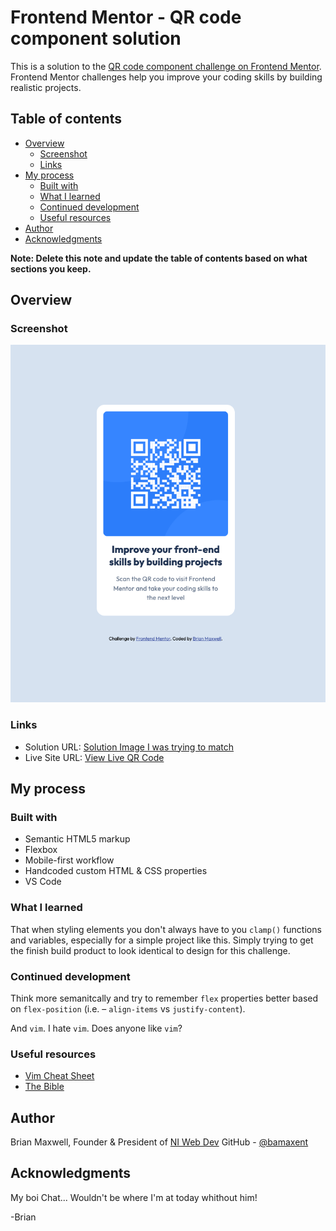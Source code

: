 # Frontend Mentor - QR code component solution

This is a solution to the [QR code component challenge on Frontend Mentor](https://www.frontendmentor.io/challenges/qr-code-component-iux_sIO_H). Frontend Mentor challenges help you improve your coding skills by building realistic projects.

## Table of contents

- [Overview](#overview)
  - [Screenshot](#screenshot)
  - [Links](#links)
- [My process](#my-process)
  - [Built with](#built-with)
  - [What I learned](#what-i-learned)
  - [Continued development](#continued-development)
  - [Useful resources](#useful-resources)
- [Author](#author)
- [Acknowledgments](#acknowledgments)

**Note: Delete this note and update the table of contents based on what sections you keep.**

## Overview

### Screenshot

![](../qr-code-component-main/images/finished-build-by-bam.png)

### Links

- Solution URL: [Solution Image I was trying to match](../qr-code-component-main/images/desktop-design.jpg)
- Live Site URL: [View Live QR Code](https://bamaxent.github.io/portfolio/qr-code-component-main/)

## My process

### Built with

- Semantic HTML5 markup
- Flexbox
- Mobile-first workflow
- Handcoded custom HTML & CSS properties
- VS Code

### What I learned

That when styling elements you don't always have to you `clamp()` functions and variables, especially for a simple project like this. Simply trying to get the finish build product to look identical to design for this challenge.

### Continued development

Think more semanitcally and try to remember `flex` properties better based on `flex-position` (i.e. – `align-items` vs `justify-content`).

And `vim`. I hate `vim`. Does anyone like `vim`?

### Useful resources

- [Vim Cheat Sheet](https://vim.rtorr.com/)
- [The Bible](https://developer.mozilla.org/en-US/)

## Author

Brian Maxwell, Founder &amp; President of
[NI Web Dev](https://niwebdev.com)
GitHub - [@bamaxent](https://www.frontendmentor.io/profile/yourusername)

## Acknowledgments

My boi Chat... Wouldn't be where I'm at today whithout him!

-Brian

<!-- <NI> -->

